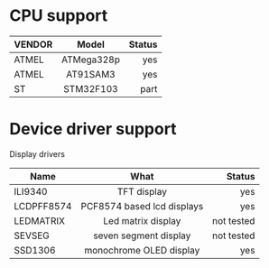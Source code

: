 CPU support
===========

| VENDOR   |    Model      |Status |
|----------|:-------------:|------:|
|   ATMEL  |  ATMega328p   |  yes  |
|   ATMEL  |   AT91SAM3    |  yes  |
|   ST     |   STM32F103   |  part |

Device driver support
=====================

Display drivers

|  Name    |    What       |Status |
|----------|:-------------:|------:|
| ILI9340  |  TFT display   |  yes  |
| LCDPFF8574   |   PCF8574 based lcd displays    |  yes  |
| LEDMATRIX | Led matrix display | not tested |
| SEVSEG | seven segment display | not tested | 
| SSD1306 | monochrome OLED display | yes | 

